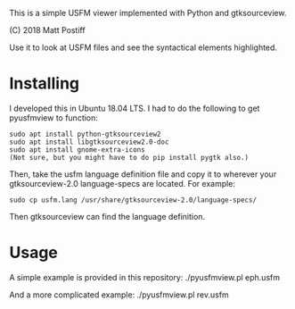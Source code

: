 This is a simple USFM viewer implemented with Python and gtksourceview.

(C) 2018 Matt Postiff

Use it to look at USFM files and see the syntactical elements
highlighted.

# Installing

I developed this in Ubuntu 18.04 LTS. I had to do the following to
get pyusfmview to function:

    sudo apt install python-gtksourceview2
    sudo apt install libgtksourceview2.0-doc
    sudo apt install gnome-extra-icons
    (Not sure, but you might have to do pip install pygtk also.)

Then, take the usfm language definition file and copy it to 
wherever your gtksourceview-2.0 language-specs are located. 
For example:

    sudo cp usfm.lang /usr/share/gtksourceview-2.0/language-specs/

Then gtksourceview can find the language definition.

# Usage

A simple example is provided in this repository:
    ./pyusfmview.pl eph.usfm

And a more complicated example:
    ./pyusfmview.pl rev.usfm
